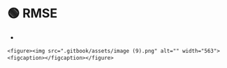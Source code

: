 # 🟢 RMSE

*

    <figure><img src=".gitbook/assets/image (9).png" alt="" width="563"><figcaption></figcaption></figure>
